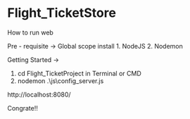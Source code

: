 ﻿# Flight_TicketStore

How to run web 

Pre - requisite ->
  Global scope install
     1. NodeJS 
     2. Nodemon
    
Getting Started ->
  1. cd Flight_TicketProject in Terminal or CMD
  2. nodemon .\js\config_server.js

http://localhost:8080/ 

Congrate!!
